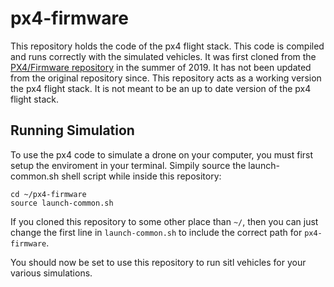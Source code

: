 # px4-firmware

This repository holds the code of the px4 flight stack. This code is compiled and runs correctly with the simulated vehicles. It was first cloned from the [PX4/Firmware repository](https://github.com/PX4/Firmware) in the summer of 2019. It has not been updated from the original repository since. This repository acts as a working version the px4 flight stack. It is not meant to be an up to date version of the px4 flight stack. 

## Running Simulation

To use the px4 code to simulate a drone on your computer, you must first setup the enviroment in your terminal. Simpily source the launch-common.sh shell script while inside this repository:
```
cd ~/px4-firmware
source launch-common.sh
```
If you cloned this repository to some other place than `~/`, then you can just change the first line in `launch-common.sh` to include the correct path for `px4-firmware`.

You should now be set to use this repository to run sitl vehicles for your various simulations.
